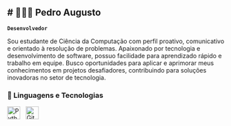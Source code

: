 ## # 👩🏻‍💻 Pedro Augusto

**`Desenvolvedor`**

Sou estudante de Ciência da Computação com perfil proativo, comunicativo e orientado à resolução de problemas. Apaixonado por tecnologia e desenvolvimento de software, possuo facilidade para aprendizado rápido e trabalho em equipe. Busco oportunidades para aplicar e aprimorar meus conhecimentos em projetos desafiadores, contribuindo para soluções inovadoras no setor de tecnologia.


### 🤖 Linguagens e Tecnologias

<img 
    align="left" 
    alt="Python" 
    title="Python"
    width="30px" 
    style="padding-right: 10px;" 
    src="https://cdn.jsdelivr.net/gh/devicons/devicon@latest/icons/python/python-original.svg"  
/>

<img 
    align="left" 
    alt="Git" 
    title="Git"
    width="30px" 
    style="padding-right: 10px;" 
    src="https://cdn.jsdelivr.net/gh/devicons/devicon@latest/icons/git/git-original.svg"
/>

<br/>



